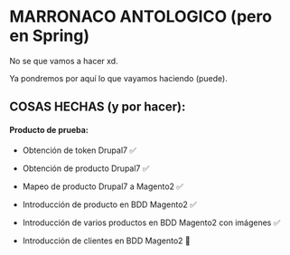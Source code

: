 # MARRONACO ANTOLOGICO (pero en Spring)

No se que vamos a hacer xd.

Ya pondremos por aquí lo que vayamos haciendo (puede).

## COSAS HECHAS (y por hacer):

#### Producto de prueba:
  - Obtención de token Drupal7 ✅
  - Obtención de producto Drupal7 ✅
  - Mapeo de producto Drupal7 a Magento2 ✅
  - Introducción de producto en BDD Magento2 ✅
  - Introducción de varios productos en BDD Magento2 con imágenes ✅

  - Introducción de clientes en BDD Magento2 🚧
